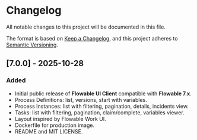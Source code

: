 # Changelog
All notable changes to this project will be documented in this file.

The format is based on [Keep a Changelog](https://keepachangelog.com/en/1.1.0/),
and this project adheres to [Semantic Versioning](https://semver.org/spec/v2.0.0.html).

## [7.0.0] - 2025-10-28
### Added
- Initial public release of **Flowable UI Client** compatible with **Flowable 7.x**.
- Process Definitions: list, versions, start with variables.
- Process Instances: list with filtering, pagination, details, incidents view.
- Tasks: list with filtering, pagination, claim/complete, variables viewer.
- Layout inspired by Flowable Work UI.
- Dockerfile for production image.
- README and MIT LICENSE.

